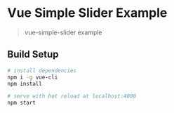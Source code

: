 # Vue Simple Slider Example

> vue-simple-slider example

## Build Setup

``` bash
# install dependencies
npm i -g vue-cli
npm install

# serve with hot reload at localhost:4000
npm start
```